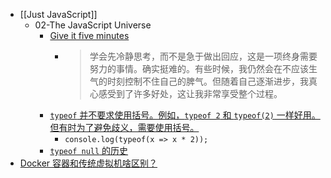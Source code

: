 - [[Just JavaScript]]
	- 02-The JavaScript Universe
		- [Give it five minutes](https://signalvnoise.com/posts/3124-give-it-five-minutes)
			- > 学会先冷静思考，而不是急于做出回应，这是一项终身需要努力的事情。确实挺难的。有些时候，我仍然会在不应该生气的时刻控制不住自己的脾气。但随着自己逐渐进步，我真心感受到了许多好处，这让我非常享受整个过程。
		- [`typeof` 并不要求使用括号。例如，`typeof 2` 和 `typeof(2)` 一样好用。但有时为了避免歧义，需要使用括号。](https://justjavascript.com/learn/02-the-javascript-universe#:~:text=%3B%20//%20%22undefined%22-,Strictly%20speaking,-%2C%20using%20parens%20isn%E2%80%99t)
			- `console.log(typeof(x => x * 2));`
		- [`typeof null` 的历史](https://2ality.com/2013/10/typeof-null.html)
- [Docker 容器和传统虚拟机啥区别？](https://twitter.com/geekbb/status/1779864196831989965)